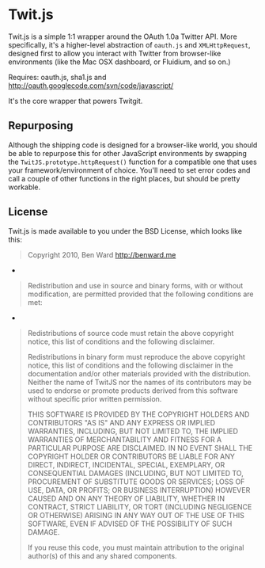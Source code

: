 # Twit.js

Twit.js is a simple 1:1 wrapper around the OAuth 1.0a Twitter API. More specifically, it's a higher-level abstraction of `oauth.js` and `XMLHttpRequest`, designed first to allow you interact with Twitter from browser-like environments (like the Mac OSX dashboard, or Fluidium, and so on.)

Requires: oauth.js, sha1.js and <http://oauth.googlecode.com/svn/code/javascript/>

It's the core wrapper that powers Twitgit.

## Repurposing

Although the shipping code is designed for a browser-like world, you should be able to repurpose this for other JavaScript environments by swapping the `TwitJS.prototype.httpRequest()` function for a compatible one that uses your framework/environment of choice. You'll need to set error codes and call a couple of other functions in the right places, but should be pretty workable.

## License

Twit.js is made available to you under the BSD License, which looks like this:

> Copyright 2010, Ben Ward <http://benward.me>
*
> Redistribution and use in source and binary forms, with or without
> modification, are permitted provided that the following conditions are met:
*
> Redistributions of source code must retain the above copyright notice, this
> list of conditions and the following disclaimer.
>
> Redistributions in binary form must reproduce the above copyright notice,
> this list of conditions and the following disclaimer in the documentation
> and/or other materials provided with the distribution.
> Neither the name of TwitJS nor the names of its contributors
> may be used to endorse or promote products derived from this software
> without specific prior written permission.
>
> THIS SOFTWARE IS PROVIDED BY THE COPYRIGHT HOLDERS AND CONTRIBUTORS "AS IS"
> AND ANY EXPRESS OR IMPLIED WARRANTIES, INCLUDING, BUT NOT LIMITED TO, THE
> IMPLIED WARRANTIES OF MERCHANTABILITY AND FITNESS FOR A PARTICULAR PURPOSE
> ARE DISCLAIMED. IN NO EVENT SHALL THE COPYRIGHT HOLDER OR CONTRIBUTORS BE
> LIABLE FOR ANY DIRECT, INDIRECT, INCIDENTAL, SPECIAL, EXEMPLARY, OR
> CONSEQUENTIAL DAMAGES (INCLUDING, BUT NOT LIMITED TO, PROCUREMENT OF
> SUBSTITUTE GOODS OR SERVICES; LOSS OF USE, DATA, OR PROFITS; OR BUSINESS
> INTERRUPTION) HOWEVER CAUSED AND ON ANY THEORY OF LIABILITY, WHETHER IN
> CONTRACT, STRICT LIABILITY, OR TORT (INCLUDING NEGLIGENCE OR OTHERWISE)
> ARISING IN ANY WAY OUT OF THE USE OF THIS SOFTWARE, EVEN IF ADVISED OF THE
> POSSIBILITY OF SUCH DAMAGE.
>
> If you reuse this code, you must maintain attribution to the original
> author(s) of this and any shared components.
